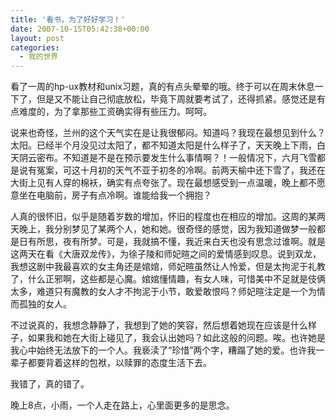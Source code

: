 ```yaml
---
title: '看书，为了好好学习！'
date: 2007-10-15T05:42:38+00:00
layout: post
categories:
  - 我的世界
---
```


看了一周的hp-ux教材和unix习题，真的有点头晕晕的哦。终于可以在周末休息一下了，但是又不能让自己彻底放松，毕竟下周就要考试了，还得抓紧。感觉还是有点难度的，为了拿那些工资确实得有些压力。呵呵。

说来也奇怪，兰州的这个天气实在是让我很郁闷。知道吗？我现在最想见到什么？太阳。已经半个月没见过太阳了，都不知道太阳是什么样子了，天天晚上下雨，白天阴云密布。不知道是不是在预示要发生什么事情啊？！一般情况下，六月飞雪都是说有冤案，可这十月初的天气不亚于初冬的冷啊。前两天榆中还下雪了，我还在大街上见有人穿的棉袄，确实有点夸张了。现在最想感受到一点温暖，晚上都不愿意坐在电脑前，房子有点冷啊。谁能给我一个拥抱？

人真的很怀旧，似乎是随着岁数的增加，怀旧的程度也在相应的增加。这周的某两天晚上，我分别梦见了某两个人，她和她。很奇怪的感觉，因为我知道做梦一般都是日有所思，夜有所梦。可是，我就搞不懂，我近来白天也没有思念过谁啊。就是这两天在看《大唐双龙传》，为徐子陵和师妃暄之间的爱情感到叹息。说到双龙，我想这剧中我最喜欢的女主角还是婠婠，师妃暄虽然让人怜爱，但是太拘泥于礼教了，什么正邪啊，这些都是心魔。婠婠懂情趣，有女人味，可惜美中不足就是伎俩太多，难道只有魔教的女人才不拘泥于小节，敢爱敢恨吗？师妃暄注定是一个为情而孤独的女人。

不过说真的，我想念静静了，我想到了她的笑容，然后想着她现在应该是什么样子，如果我和她在大街上碰见了，我会认出她吗？如此这般的问题。唉。也许她是我心中始终无法放下的一个人。我亵渎了“珍惜”两个字，糟蹋了她的爱。也许我一辈子都要背着这样的包袱，以赎罪的态度生活下去。

我错了，真的错了。

晚上8点，小雨，一个人走在路上，心里面更多的是思念。